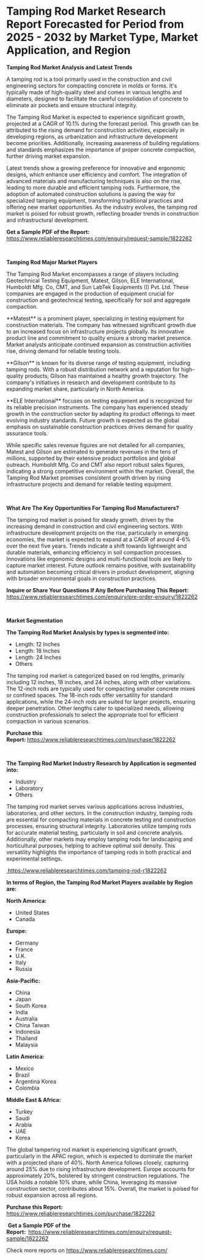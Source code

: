 <p><h1>Tamping Rod Market Research Report Forecasted for Period from 2025 -  2032 by Market Type, Market Application, and Region</h1></p><p><strong>Tamping Rod Market Analysis and Latest Trends</strong></p>
<p><p>A tamping rod is a tool primarily used in the construction and civil engineering sectors for compacting concrete in molds or forms. It's typically made of high-quality steel and comes in various lengths and diameters, designed to facilitate the careful consolidation of concrete to eliminate air pockets and ensure structural integrity.</p><p>The Tamping Rod Market is expected to experience significant growth, projected at a CAGR of 10.1% during the forecast period. This growth can be attributed to the rising demand for construction activities, especially in developing regions, as urbanization and infrastructure development become priorities. Additionally, increasing awareness of building regulations and standards emphasizes the importance of proper concrete compaction, further driving market expansion.</p><p>Latest trends show a growing preference for innovative and ergonomic designs, which enhance user efficiency and comfort. The integration of advanced materials and manufacturing techniques is also on the rise, leading to more durable and efficient tamping rods. Furthermore, the adoption of automated construction solutions is paving the way for specialized tamping equipment, transforming traditional practices and offering new market opportunities. As the industry evolves, the tamping rod market is poised for robust growth, reflecting broader trends in construction and infrastructural development.</p></p>
<p><strong>Get a Sample PDF of the Report:&nbsp;</strong> <a href="https://www.reliableresearchtimes.com/enquiry/request-sample/1822262?utm_campaign=3444&utm_medium=2&utm_source=Github&utm_content=ia&utm_term=09042025&utm_id=tamping-rod">https://www.reliableresearchtimes.com/enquiry/request-sample/1822262</a></p>
<p>&nbsp;</p>
<p><strong>Tamping Rod Major Market Players</strong></p>
<p><p>The Tamping Rod Market encompasses a range of players including Geotechnical Testing Equipment, Matest, Gilson, ELE International, Humboldt Mfg. Co, CMT, and Sun LabTek Equipments (I) Pvt. Ltd. These companies are engaged in the production of equipment crucial for construction and geotechnical testing, specifically for soil and aggregate compaction.</p><p>**Matest** is a prominent player, specializing in testing equipment for construction materials. The company has witnessed significant growth due to an increased focus on infrastructure projects globally. Its innovative product line and commitment to quality ensure a strong market presence. Market analysts anticipate continued expansion as construction activities rise, driving demand for reliable testing tools.</p><p>**Gilson** is known for its diverse range of testing equipment, including tamping rods. With a robust distribution network and a reputation for high-quality products, Gilson has maintained a healthy growth trajectory. The company's initiatives in research and development contribute to its expanding market share, particularly in North America.</p><p>**ELE International** focuses on testing equipment and is recognized for its reliable precision instruments. The company has experienced steady growth in the construction sector by adapting its product offerings to meet evolving industry standards. Future growth is expected as the global emphasis on sustainable construction practices drives demand for quality assurance tools.</p><p>While specific sales revenue figures are not detailed for all companies, Matest and Gilson are estimated to generate revenues in the tens of millions, supported by their extensive product portfolios and global outreach. Humboldt Mfg. Co and CMT also report robust sales figures, indicating a strong competitive environment within the market. Overall, the Tamping Rod Market promises consistent growth driven by rising infrastructure projects and demand for reliable testing equipment.</p></p>
<p>&nbsp;</p>
<p><strong>What Are The Key Opportunities For Tamping Rod Manufacturers?</strong></p>
<p><p>The tamping rod market is poised for steady growth, driven by the increasing demand in construction and civil engineering sectors. With infrastructure development projects on the rise, particularly in emerging economies, the market is expected to expand at a CAGR of around 4-6% over the next five years. Trends indicate a shift towards lightweight and durable materials, enhancing efficiency in soil compaction processes. Innovations like ergonomic designs and multi-functional tools are likely to capture market interest. Future outlook remains positive, with sustainability and automation becoming critical drivers in product development, aligning with broader environmental goals in construction practices.</p></p>
<p><strong>Inquire or Share Your Questions If Any Before Purchasing This Report:</strong> <a href="https://www.reliableresearchtimes.com/enquiry/pre-order-enquiry/1822262?utm_campaign=3444&utm_medium=2&utm_source=Github&utm_content=ia&utm_term=09042025&utm_id=tamping-rod">https://www.reliableresearchtimes.com/enquiry/pre-order-enquiry/1822262</a></p>
<p>&nbsp;</p>
<p><strong>Market Segmentation</strong></p>
<p><strong>The Tamping Rod Market Analysis by types is segmented into:</strong></p>
<p><ul><li>Length: 12 Inches</li><li>Length: 18 Inches</li><li>Length: 24 Inches</li><li>Others</li></ul></p>
<p><p>The tamping rod market is categorized based on rod lengths, primarily including 12 inches, 18 inches, and 24 inches, along with other variations. The 12-inch rods are typically used for compacting smaller concrete mixes or confined spaces. The 18-inch rods offer versatility for standard applications, while the 24-inch rods are suited for larger projects, ensuring deeper penetration. Other lengths cater to specialized needs, allowing construction professionals to select the appropriate tool for efficient compaction in various scenarios.</p></p>
<p><strong>Purchase this Report:&nbsp;</strong><a href="https://www.reliableresearchtimes.com/purchase/1822262?utm_campaign=3444&utm_medium=2&utm_source=Github&utm_content=ia&utm_term=09042025&utm_id=tamping-rod">https://www.reliableresearchtimes.com/purchase/1822262</a></p>
<p>&nbsp;</p>
<p><strong>The Tamping Rod Market Industry Research by Application is segmented into:</strong></p>
<p><ul><li>Industry</li><li>Laboratory</li><li>Others</li></ul></p>
<p><p>The tamping rod market serves various applications across industries, laboratories, and other sectors. In the construction industry, tamping rods are essential for compacting materials in concrete testing and construction processes, ensuring structural integrity. Laboratories utilize tamping rods for accurate material testing, particularly in soil and concrete analysis. Additionally, other markets may employ tamping rods for landscaping and horticultural purposes, helping to achieve optimal soil density. This versatility highlights the importance of tamping rods in both practical and experimental settings.</p></p>
<p><a href="https://www.reliableresearchtimes.com/tamping-rod-r1822262?utm_campaign=3444&utm_medium=2&utm_source=Github&utm_content=ia&utm_term=09042025&utm_id=tamping-rod">&nbsp;https://www.reliableresearchtimes.com/tamping-rod-r1822262</a></p>
<p><strong>In terms of Region, the Tamping Rod Market Players available by Region are:</strong></p>
<p>
    <p> <strong> North America: </strong>
        <ul>
            <li>United States</li>
            <li>Canada</li>
        </ul>
        </p> 
    <p> <strong> Europe: </strong>
        <ul>
            <li>Germany</li>
            <li>France</li>
            <li>U.K.</li>
            <li>Italy</li>
            <li>Russia</li>
        </ul>
        </p> 
    <p> <strong> Asia-Pacific: </strong>
        <ul>
            <li>China</li>
            <li>Japan</li>
            <li>South Korea</li>
            <li>India</li>
            <li>Australia</li>
            <li>China Taiwan</li>
            <li>Indonesia</li>
            <li>Thailand</li>
            <li>Malaysia</li>
        </ul>
        </p> 
    <p> <strong> Latin America: </strong>
        <ul>
            <li>Mexico</li>
            <li>Brazil</li>
            <li>Argentina Korea</li>
            <li>Colombia</li>
        </ul>
        </p> 
    <p> <strong> Middle East & Africa: </strong>
        <ul>
            <li>Turkey</li>
            <li>Saudi</li>
            <li>Arabia</li>
            <li>UAE</li>
            <li>Korea</li>
        </ul>
    </p>
    </p>
<p><p>The global tampering rod market is experiencing significant growth, particularly in the APAC region, which is expected to dominate the market with a projected share of 40%. North America follows closely, capturing around 25% due to rising infrastructure development. Europe accounts for approximately 20%, bolstered by stringent construction regulations. The USA holds a notable 10% share, while China, leveraging its massive construction sector, contributes about 15%. Overall, the market is poised for robust expansion across all regions.</p></p>
<p><strong>Purchase this Report: </strong><a href="https://www.reliableresearchtimes.com/purchase/1822262?utm_campaign=3444&utm_medium=2&utm_source=Github&utm_content=ia&utm_term=09042025&utm_id=tamping-rod">https://www.reliableresearchtimes.com/purchase/1822262</a></p>
<p>&nbsp;<strong>Get a Sample PDF of the Report:&nbsp;&nbsp;</strong><a href="https://www.reliableresearchtimes.com/enquiry/request-sample/1822262?utm_campaign=3444&utm_medium=2&utm_source=Github&utm_content=ia&utm_term=09042025&utm_id=tamping-rod">https://www.reliableresearchtimes.com/enquiry/request-sample/1822262</a></p>
<p><strong></strong></p>
<p>Check more reports on <a href="https://www.reliableresearchtimes.com/?utm_campaign=3444&utm_medium=2&utm_source=Github&utm_content=ia&utm_term=09042025&utm_id=tamping-rod">https://www.reliableresearchtimes.com/</a></p>